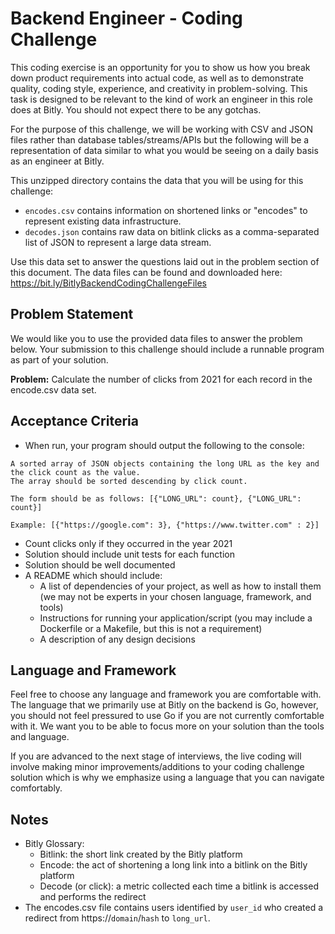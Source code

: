 # Backend Engineer - Coding Challenge

This coding exercise is an opportunity for you to show us how you break down product requirements into actual code, as well as to demonstrate quality, coding style, experience, and creativity in problem-solving. This task is designed to be relevant to the kind of work an engineer in this role does at Bitly. You should not expect there to be any gotchas.

For the purpose of this challenge, we will be working with CSV and JSON files rather than database tables/streams/APIs but the following will be a representation of data similar to what you would be seeing on a daily basis as an engineer at Bitly.

This unzipped directory contains the data that you will be using for this challenge:
* `encodes.csv` contains information on shortened links or "encodes" to represent existing data infrastructure.
* `decodes.json` contains raw data on bitlink clicks as a comma-separated list of JSON to represent a large data stream.

Use this data set to answer the questions laid out in the problem section of this document.
The data files can be found and downloaded here: https://bit.ly/BitlyBackendCodingChallengeFiles 

## Problem Statement

We would like you to use the provided data files to answer the problem below. Your submission to this challenge should include a runnable program as part of your solution.

**Problem:** Calculate the number of clicks from 2021 for each record in the encode.csv data set.

## Acceptance Criteria

* When run, your program should output the following to the console:
```
A sorted array of JSON objects containing the long URL as the key and the click count as the value. 
The array should be sorted descending by click count.

The form should be as follows: [{"LONG_URL": count}, {"LONG_URL": count}]

Example: [{"https://google.com": 3}, {"https://www.twitter.com" : 2}]
```
* Count clicks only if they occurred in the year 2021
* Solution should include unit tests for each function 
* Solution should be well documented 
* A README which should include:
  - A list of dependencies of your project, as well as how to install them (we may not be experts in your chosen language, framework, and tools)
  - Instructions for running your application/script (you may include a Dockerfile or a Makefile, but this is not a requirement)
  - A description of any design decisions 

## Language and Framework

Feel free to choose any language and framework you are comfortable with. The language that we primarily use at Bitly on the backend is Go, however, you should not feel pressured to use Go if you are not currently comfortable with it. We want you to be able to focus more on your solution than the tools and language.

If you are advanced to the next stage of interviews, the live coding will involve making minor improvements/additions to your coding challenge solution which is why we emphasize using a language that you can navigate comfortably. 

## Notes

* Bitly Glossary:
  * Bitlink: the short link created by the Bitly platform
  * Encode: the act of shortening a long link into a bitlink on the Bitly platform
  * Decode (or click): a metric collected each time a bitlink is accessed and performs the redirect
* The encodes.csv file contains users identified by `user_id` who created a redirect from https://`domain`/`hash` to `long_url`.

